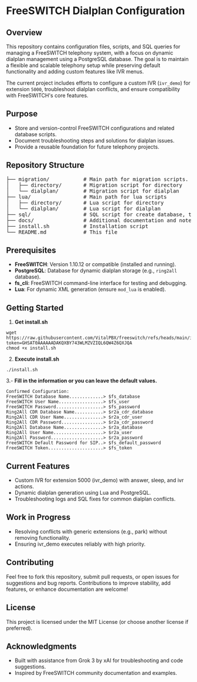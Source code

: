 # FreeSWITCH Dialplan Configuration

## Overview

This repository contains configuration files, scripts, and SQL queries for managing a FreeSWITCH telephony system, with a focus on dynamic dialplan management using a PostgreSQL database. The goal is to maintain a flexible and scalable telephony setup while preserving default functionality and adding custom features like IVR menus.

The current project includes efforts to configure a custom IVR (`ivr_demo`) for extension `5000`, troubleshoot dialplan conflicts, and ensure compatibility with FreeSWITCH's core features.

## Purpose

- Store and version-control FreeSWITCH configurations and related database scripts.
- Document troubleshooting steps and solutions for dialplan issues.
- Provide a reusable foundation for future telephony projects.

## Repository Structure

<pre>
├── migration/           # Main path for migration scripts.
│   ├── directory/       # Migration script for directory
│   └── dialplan/        # Migration script for dialplan
├── lua/                 # Main path for lua scripts
│   ├── directory/       # Lua script for directory
│   └── dialplan/        # Lua script for dialplan
├── sql/                 # SQL script for create database, tables and indixes
├── docs/                # Additional documentation and notes
├── install.sh           # Installation script
└── README.md            # This file
</pre>

## Prerequisites

- **FreeSWITCH**: Version 1.10.12 or compatible (installed and running).
- **PostgreSQL**: Database for dynamic dialplan storage (e.g., `ring2all` database).
- **fs_cli**: FreeSWITCH command-line interface for testing and debugging.
- **Lua**: For dynamic XML generation (ensure `mod_lua` is enabled).

## Getting Started

1. **Get install.sh**
```console
wget https://raw.githubusercontent.com/VitalPBX/freeswitch/refs/heads/main/install.sh?token=GHSAT0AAAAAADAKQXBY743WLMZVZIQL6QW4Z6QXJQA
chmod +x install.sh
```
2. **Execute install.sh**
```console
./install.sh
```
3.- **Fill in the information or you can leave the default values.**
```console
Confirmed Configuration:
FreeSWITCH Database Name.............> $fs_database
FreeSWITCH User Name.................> $fs_user
FreeSWITCH Password..................> $fs_password
Ring2All CDR Database Name...........> $r2a_cdr_database
Ring2All CDR User Name...............> $r2a_cdr_user
Ring2All CDR Password................> $r2a_cdr_password
Ring2All Database Name...............> $r2a_database
Ring2All User Name...................> $r2a_user
Ring2All Password....................> $r2a_password
FreeSWITCH Default Password for SIP..> $fs_default_password
FreeSWITCH Token.....................> $fs_token
```
## Current Features
- Custom IVR for extension 5000 (ivr_demo) with answer, sleep, and ivr actions.
- Dynamic dialplan generation using Lua and PostgreSQL.
- Troubleshooting logs and SQL fixes for common dialplan conflicts.

## Work in Progress
- Resolving conflicts with generic extensions (e.g., park) without removing functionality.
- Ensuring ivr_demo executes reliably with high priority.

## Contributing
Feel free to fork this repository, submit pull requests, or open issues for suggestions and bug reports. Contributions to improve stability, add features, or enhance documentation are welcome!

## License
This project is licensed under the MIT License (or choose another license if preferred).

## Acknowledgments
- Built with assistance from Grok 3 by xAI for troubleshooting and code suggestions.
- Inspired by FreeSWITCH community documentation and examples.
